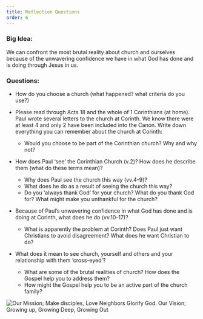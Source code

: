 ```yaml
---
title: Reflection Questions
order: 6
---
```


### Big Idea:
We can confront the most brutal reality about church and ourselves because of the unwavering confidence we have in what God has done and is doing through Jesus in us. 


### Questions:
- How do you choose a church (what happened? what criteria do you use?)
- Please read through Acts 18 and the whole of 1 Corinthians (at home). Paul wrote several letters to the church at Corinth. We know there were at least 4 and only 2 have been included into the Canon. Write down everything you can remember about the church at Corinth:
  - Would you choose to be part of the Corinthian church? Why and why not? 

- How does Paul ‘see’ the Corinthian Church (v.2)? How does he describe them (what do these terms mean)?
  - Why does Paul see the church this way (vv.4-9)?
  - What does he do as a result of seeing the church this way?
  - Do you ‘always thank God’ for your church? What do you thank God for? What might make you unthankful for the church?
    
- Because of Paul’s unwavering confidence in what God has done and is doing at Corinth, what does he do (vv.10-17)?
  - What is apparently the problem at Corinth? Does Paul just want Christians to avoid disagreement? What does he want Christian to do?
 
- What does it mean to see church, yourself and others and your relationship with them ‘cross-eyed’?
  - What are some of the brutal realities of church? How does the Gospel help you to address them?
  - How might the Gospel help you to be an active part of the church family? 




![Our Mission; Make disciples, Love Neighbors Glorify God. Our Vision; Growing up, Growing Deep, Growing Out](https://raw.githubusercontent.com/stgeorgeshurstville/bulletin/main/images/upload.JPG)
